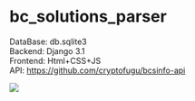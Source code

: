 # bc_solutions_parser

DataBase: db.sqlite3  
Backend: Django 3.1  
Frontend: Html+CSS+JS  
API: https://github.com/cryptofugu/bcsinfo-api  

<p>
  <img src="https://sun9-44.userapi.com/impg/UbARESkvzQOtEbzX_EMx3z7f9YyMHgOQejDI8g/gRz2THpM23M.jpg?size=1288x586&quality=96&proxy=1&sign=ab3c1b1d0b2a04d79cf2322b1e989d81&type=album">
</p>
